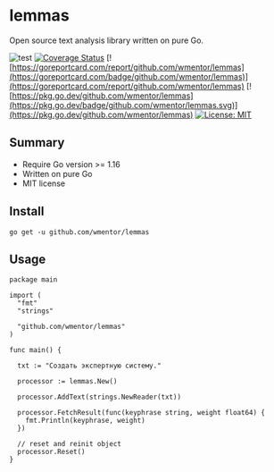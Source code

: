# lemmas

Open source text analysis library written on pure Go.

![test](https://github.com/wmentor/lemmas/workflows/test/badge.svg)
[![Coverage Status](https://coveralls.io/repos/github/wmentor/lemmas/badge.svg?branch=master&v=20210314)](https://coveralls.io/github/wmentor/lemmas?branch=master)
[![https://goreportcard.com/report/github.com/wmentor/lemmas](https://goreportcard.com/badge/github.com/wmentor/lemmas)](https://goreportcard.com/report/github.com/wmentor/lemmas)
[![https://pkg.go.dev/github.com/wmentor/lemmas](https://pkg.go.dev/badge/github.com/wmentor/lemmas.svg)](https://pkg.go.dev/github.com/wmentor/lemmas)
[![License: MIT](https://img.shields.io/badge/License-MIT-green.svg)](https://opensource.org/licenses/MIT)

## Summary

* Require Go version >= 1.16
* Written on pure Go
* MIT license

## Install

```plaintext
go get -u github.com/wmentor/lemmas
```

## Usage

```golang
package main

import (
  "fmt"
  "strings"

  "github.com/wmentor/lemmas"
)

func main() {

  txt := "Создать экспертную систему."

  processor := lemmas.New()

  processor.AddText(strings.NewReader(txt))

  processor.FetchResult(func(keyphrase string, weight float64) {
    fmt.Println(keyphrase, weight)
  })

  // reset and reinit object
  processor.Reset()
}
```
